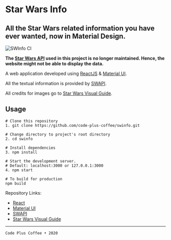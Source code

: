 # Star Wars Info
## All the Star Wars related information you have ever wanted, now in Material Design.

![SWInfo CI](https://github.com/code-plus-coffee/swinfo/workflows/SWInfo%20CI/badge.svg)

**The [Star Wars API](https://swapi.co) used in this project is no longer maintained.
Hence, the website might not be able to display the data.**

A web application developed using [ReactJS](https://reactjs.org) & [Material UI](https://material-ui.com).

All the textual information is provided by [SWAPI](https://swapi.co).

All credits for images go to [Star Wars Visual Guide](https://starwars-visualguide.com).

## Usage

```
# Clone this repository
1. git clone https://github.com/code-plus-coffee/swinfo.git

# Change directory to project's root directory
2. cd swinfo

# Install dependencies
3. npm install

# Start the development server. 
# Default: localhost:3000 or 127.0.0.1:3000
4. npm start

# To build for production
npm build
```

Repository Links:

* [React](https://github.com/facebook/react)
* [Material UI](https://github.com/mui-org/material-ui)
* [SWAPI](https://github.com/phalt/swapi)
* [Star Wars Visual Guide](https://github.com/tbone849/star-wars-guide)

---

`Code Plus Coffee • 2020`
